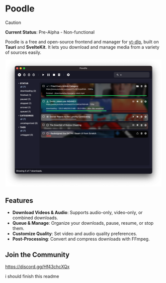 # Poodle

> [!CAUTION]
> **Current Status**: Pre-Alpha - Non-functional

Poodle is a free and open-source frontend and manager for [yt-dlp](https://github.com/yt-dlp/yt-dlp), built on **Tauri** and **SvelteKit**. It lets you download and manage media from a variety of sources easily.

![Screenshot of Poodle](image.png)

## Features

- **Download Videos & Audio**: Supports audio-only, video-only, or combined downloads.
- **Queue & Manage**: Organize your downloads, pause, resume, or stop them.
- **Customize Quality**: Set video and audio quality preferences.
- **Post-Processing**: Convert and compress downloads with FFmpeg.

## Join the Community
https://discord.gg/Hf43chcXQx

i should finish this readme